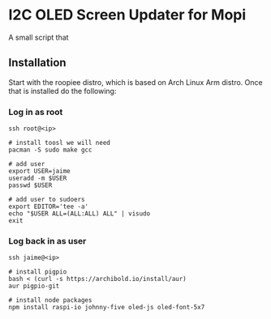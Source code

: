 

# I2C OLED Screen Updater for Mopi

A small script that 

## Installation

Start with the roopiee distro, which is based on Arch Linux Arm distro. Once that is installed do the following:

### Log in as root

    ssh root@<ip>

    # install toosl we will need
    pacman -S sudo make gcc

    # add user
    export USER=jaime
    useradd -m $USER
    passwd $USER

    # add user to sudoers
    export EDITOR='tee -a'
    echo "$USER ALL=(ALL:ALL) ALL" | visudo
    exit

### Log back in as user

    ssh jaime@<ip>

    # install pigpio
    bash < (curl -s https://archibold.io/install/aur)
    aur pigpio-git

    # install node packages
    npm install raspi-io johnny-five oled-js oled-font-5x7
